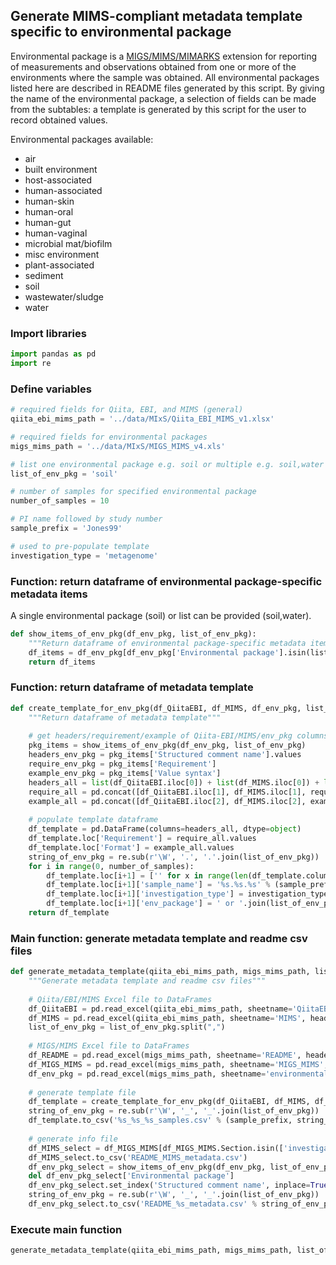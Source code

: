 
## Generate MIMS-compliant metadata template specific to environmental package

Environmental package is a [MIGS/MIMS/MIMARKS](http://gensc.org/mixs) extension for reporting of measurements and observations obtained from one or more of the environments where the sample was obtained. All environmental packages listed here are described in README files generated by this script. By giving the name of the environmental package, a selection of fields can be made from the subtables: a template is generated by this script for the user to record obtained values.

Environmental packages available:

* air
* built environment
* host-associated
* human-associated
* human-skin
* human-oral
* human-gut
* human-vaginal
* microbial mat/biofilm
* misc environment
* plant-associated
* sediment
* soil
* wastewater/sludge
* water

### Import libraries


```python
import pandas as pd
import re
```

### Define variables


```python
# required fields for Qiita, EBI, and MIMS (general)
qiita_ebi_mims_path = '../data/MIxS/Qiita_EBI_MIMS_v1.xlsx'

# required fields for environmental packages
migs_mims_path = '../data/MIxS/MIGS_MIMS_v4.xls'

# list one environmental package e.g. soil or multiple e.g. soil,water (one recommended)
list_of_env_pkg = 'soil'

# number of samples for specified environmental package
number_of_samples = 10

# PI name followed by study number
sample_prefix = 'Jones99'

# used to pre-populate template
investigation_type = 'metagenome'
```

### Function: return dataframe of environmental package-specific metadata items

A single environmental package (soil) or list can be provided (soil,water).


```python
def show_items_of_env_pkg(df_env_pkg, list_of_env_pkg):
    """Return dataframe of environmental package-specific metadata items"""
    df_items = df_env_pkg[df_env_pkg['Environmental package'].isin(list_of_env_pkg)]
    return df_items
```

### Function: return dataframe of metadata template


```python
def create_template_for_env_pkg(df_QiitaEBI, df_MIMS, df_env_pkg, list_of_env_pkg, number_of_samples, sample_prefix):
    """Return dataframe of metadata template"""
    
    # get headers/requirement/example of Qiita-EBI/MIMS/env_pkg columns
    pkg_items = show_items_of_env_pkg(df_env_pkg, list_of_env_pkg)
    headers_env_pkg = pkg_items['Structured comment name'].values
    require_env_pkg = pkg_items['Requirement']
    example_env_pkg = pkg_items['Value syntax']
    headers_all = list(df_QiitaEBI.iloc[0]) + list(df_MIMS.iloc[0]) + list(headers_env_pkg)
    require_all = pd.concat([df_QiitaEBI.iloc[1], df_MIMS.iloc[1], require_env_pkg])
    example_all = pd.concat([df_QiitaEBI.iloc[2], df_MIMS.iloc[2], example_env_pkg])
    
    # populate template dataframe
    df_template = pd.DataFrame(columns=headers_all, dtype=object)
    df_template.loc['Requirement'] = require_all.values
    df_template.loc['Format'] = example_all.values
    string_of_env_pkg = re.sub(r'\W', '.', '.'.join(list_of_env_pkg))
    for i in range(0, number_of_samples):
        df_template.loc[i+1] = ['' for x in range(len(df_template.columns))]
        df_template.loc[i+1]['sample_name'] = '%s.%s.%s' % (sample_prefix, string_of_env_pkg, i+1)
        df_template.loc[i+1]['investigation_type'] = investigation_type
        df_template.loc[i+1]['env_package'] = ' or '.join(list_of_env_pkg)
    return df_template
```

### Main function: generate metadata template and readme csv files


```python
def generate_metadata_template(qiita_ebi_mims_path, migs_mims_path, list_of_env_pkg, number_of_samples, sample_prefix):
    """Generate metadata template and readme csv files"""
    
    # Qiita/EBI/MIMS Excel file to DataFrames
    df_QiitaEBI = pd.read_excel(qiita_ebi_mims_path, sheetname='QiitaEBI', header=None)
    df_MIMS = pd.read_excel(qiita_ebi_mims_path, sheetname='MIMS', header=None)
    list_of_env_pkg = list_of_env_pkg.split(",")
    
    # MIGS/MIMS Excel file to DataFrames
    df_README = pd.read_excel(migs_mims_path, sheetname='README', header=None)
    df_MIGS_MIMS = pd.read_excel(migs_mims_path, sheetname='MIGS_MIMS', header=0, index_col=0)
    df_env_pkg = pd.read_excel(migs_mims_path, sheetname='environmental_packages', header=0)
    
    # generate template file
    df_template = create_template_for_env_pkg(df_QiitaEBI, df_MIMS, df_env_pkg, list_of_env_pkg, number_of_samples, sample_prefix)
    string_of_env_pkg = re.sub(r'\W', '_', '_'.join(list_of_env_pkg))
    df_template.to_csv('%s_%s_%s_samples.csv' % (sample_prefix, string_of_env_pkg, number_of_samples), index_label='index')
    
    # generate info file
    df_MIMS_select = df_MIGS_MIMS[df_MIGS_MIMS.Section.isin(['investigation', 'environment', 'migs/mims/mimarks extension'])]
    df_MIMS_select.to_csv('README_MIMS_metadata.csv')
    df_env_pkg_select = show_items_of_env_pkg(df_env_pkg, list_of_env_pkg)
    del df_env_pkg_select['Environmental package']
    df_env_pkg_select.set_index('Structured comment name', inplace=True)
    string_of_env_pkg = re.sub(r'\W', '_', '_'.join(list_of_env_pkg))
    df_env_pkg_select.to_csv('README_%s_metadata.csv' % string_of_env_pkg)
```

### Execute main function


```python
generate_metadata_template(qiita_ebi_mims_path, migs_mims_path, list_of_env_pkg, number_of_samples, sample_prefix)
```
